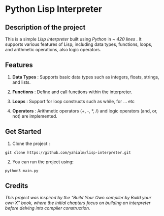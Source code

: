 # Python Lisp Interpreter

## Description of the project

This is a simple *Lisp interpreter* built using *Python* in *~ 420 lines* . It supports various features of Lisp, including data types, functions, loops, and arithmetic operations, also logic operators.

## Features

1. **Data Types** : Supports basic data types such as integers, floats, strings, and lists.

2. **Functions** : Define and call functions within the interpreter.

3. **Loops** : Support for loop constructs such as while, for ... etc

4. **Operators** : Arithmetic operators (+, -, *, /) and logic operators (and, or, not) are implemented.


## Get Started

1. Clone the project :

```
git clone https://github.com/yahialm/lisp-interpreter.git
```

2. You can run the project using:

```
python3 main.py
```


## Credits

*This project was inspired by the "Build Your Own compiler by Build your own X" book, where the initial chapters focus on building an interpreter before delving into compiler construction.*
